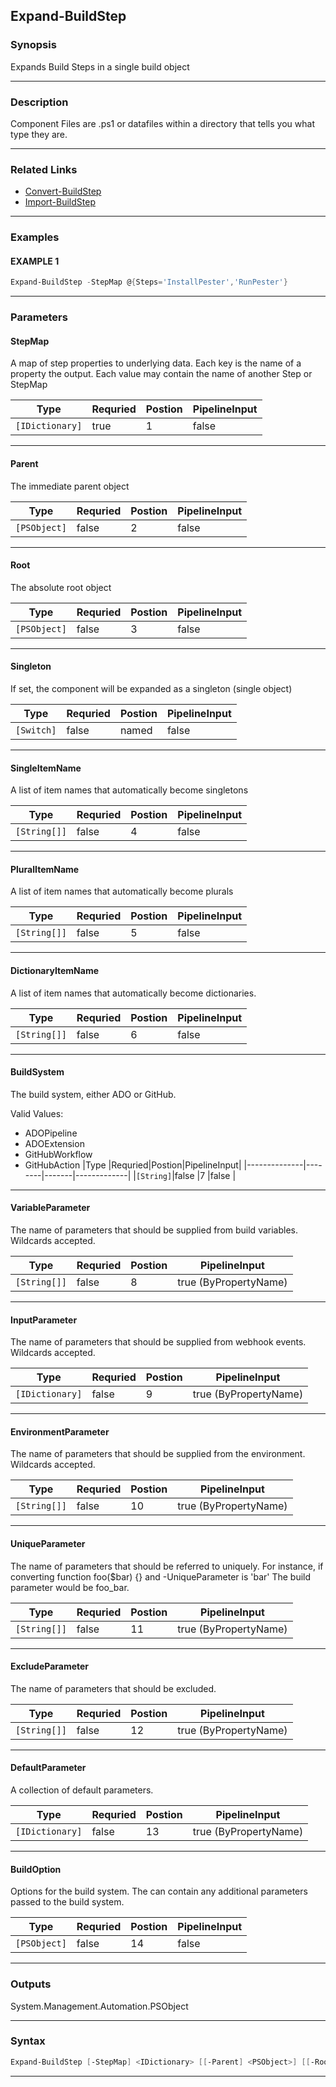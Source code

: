 
Expand-BuildStep
----------------
### Synopsis
Expands Build Steps in a single build object

---
### Description

Component Files are .ps1 or datafiles within a directory that tells you what type they are.

---
### Related Links
* [Convert-BuildStep](Convert-BuildStep.md)
* [Import-BuildStep](Import-BuildStep.md)
---
### Examples
#### EXAMPLE 1
```PowerShell
Expand-BuildStep -StepMap @{Steps='InstallPester','RunPester'}
```

---
### Parameters
#### **StepMap**

A map of step properties to underlying data.
Each key is the name of a property the output.
Each value may contain the name of another Step or StepMap



|Type               |Requried|Postion|PipelineInput|
|-------------------|--------|-------|-------------|
|```[IDictionary]```|true    |1      |false        |
---
#### **Parent**

The immediate parent object



|Type            |Requried|Postion|PipelineInput|
|----------------|--------|-------|-------------|
|```[PSObject]```|false   |2      |false        |
---
#### **Root**

The absolute root object



|Type            |Requried|Postion|PipelineInput|
|----------------|--------|-------|-------------|
|```[PSObject]```|false   |3      |false        |
---
#### **Singleton**

If set, the component will be expanded as a singleton (single object)



|Type          |Requried|Postion|PipelineInput|
|--------------|--------|-------|-------------|
|```[Switch]```|false   |named  |false        |
---
#### **SingleItemName**

A list of item names that automatically become singletons



|Type            |Requried|Postion|PipelineInput|
|----------------|--------|-------|-------------|
|```[String[]]```|false   |4      |false        |
---
#### **PluralItemName**

A list of item names that automatically become plurals



|Type            |Requried|Postion|PipelineInput|
|----------------|--------|-------|-------------|
|```[String[]]```|false   |5      |false        |
---
#### **DictionaryItemName**

A list of item names that automatically become dictionaries.



|Type            |Requried|Postion|PipelineInput|
|----------------|--------|-------|-------------|
|```[String[]]```|false   |6      |false        |
---
#### **BuildSystem**

The build system, either ADO or GitHub.



Valid Values:

* ADOPipeline
* ADOExtension
* GitHubWorkflow
* GitHubAction
|Type          |Requried|Postion|PipelineInput|
|--------------|--------|-------|-------------|
|```[String]```|false   |7      |false        |
---
#### **VariableParameter**

The name of parameters that should be supplied from build variables.
Wildcards accepted.



|Type            |Requried|Postion|PipelineInput        |
|----------------|--------|-------|---------------------|
|```[String[]]```|false   |8      |true (ByPropertyName)|
---
#### **InputParameter**

The name of parameters that should be supplied from webhook events.
Wildcards accepted.



|Type               |Requried|Postion|PipelineInput        |
|-------------------|--------|-------|---------------------|
|```[IDictionary]```|false   |9      |true (ByPropertyName)|
---
#### **EnvironmentParameter**

The name of parameters that should be supplied from the environment.
Wildcards accepted.



|Type            |Requried|Postion|PipelineInput        |
|----------------|--------|-------|---------------------|
|```[String[]]```|false   |10     |true (ByPropertyName)|
---
#### **UniqueParameter**

The name of parameters that should be referred to uniquely.
For instance, if converting function foo($bar) {} and -UniqueParameter is 'bar'
The build parameter would be foo_bar.



|Type            |Requried|Postion|PipelineInput        |
|----------------|--------|-------|---------------------|
|```[String[]]```|false   |11     |true (ByPropertyName)|
---
#### **ExcludeParameter**

The name of parameters that should be excluded.



|Type            |Requried|Postion|PipelineInput        |
|----------------|--------|-------|---------------------|
|```[String[]]```|false   |12     |true (ByPropertyName)|
---
#### **DefaultParameter**

A collection of default parameters.



|Type               |Requried|Postion|PipelineInput        |
|-------------------|--------|-------|---------------------|
|```[IDictionary]```|false   |13     |true (ByPropertyName)|
---
#### **BuildOption**

Options for the build system.  The can contain any additional parameters passed to the build system.



|Type            |Requried|Postion|PipelineInput|
|----------------|--------|-------|-------------|
|```[PSObject]```|false   |14     |false        |
---
### Outputs
System.Management.Automation.PSObject


---
### Syntax
```PowerShell
Expand-BuildStep [-StepMap] <IDictionary> [[-Parent] <PSObject>] [[-Root] <PSObject>] [-Singleton] [[-SingleItemName] <String[]>] [[-PluralItemName] <String[]>] [[-DictionaryItemName] <String[]>] [[-BuildSystem] <String>] [[-VariableParameter] <String[]>] [[-InputParameter] <IDictionary>] [[-EnvironmentParameter] <String[]>] [[-UniqueParameter] <String[]>] [[-ExcludeParameter] <String[]>] [[-DefaultParameter] <IDictionary>] [[-BuildOption] <PSObject>] [<CommonParameters>]
```
---


